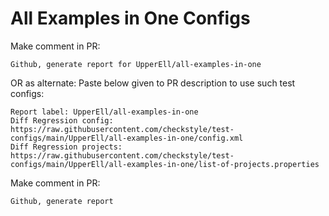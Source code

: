 # All Examples in One Configs
Make comment in PR:
```
Github, generate report for UpperEll/all-examples-in-one
```
OR as alternate:
Paste below given to PR description to use such test configs:
```
Report label: UpperEll/all-examples-in-one
Diff Regression config: https://raw.githubusercontent.com/checkstyle/test-configs/main/UpperEll/all-examples-in-one/config.xml
Diff Regression projects: https://raw.githubusercontent.com/checkstyle/test-configs/main/UpperEll/all-examples-in-one/list-of-projects.properties
```
Make comment in PR:
```
Github, generate report
```
